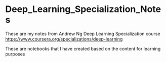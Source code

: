 # Deep_Learning_Specialization_Notes

These are my notes from Andrew Ng Deep Learning Specialization course https://www.coursera.org/specializations/deep-learning

These are notebooks that I have created based on the content for learning purposes
